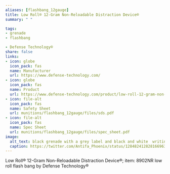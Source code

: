 ```yaml
--- 
aliases: [flashbang_12gauge] 
title: Low Roll® 12-Gram Non-Reloadable Distraction Device® 
summary: " " 

tags:  
- grenade 
- flashbang 

- Defense Technology® 
share: false 
links:  
- icon: globe 
  icon_pack: fas 
  name: Manufacturer 
  url: https://www.defense-technology.com/ 
- icon: globe 
  icon_pack: fas 
  name: Product 
  url: https://www.defense-technology.com/product/low-roll-12-gram-non-reloadable-distraction-device/ 
- icon: file-alt 
  icon_pack: fas 
  name: Safety Sheet 
  url: munitions/flashbang_12gauge/files/sds.pdf 
- icon: file-alt 
  icon_pack: fas 
  name: Spec Sheet 
  url: munitions/flashbang_12gauge/files/spec_sheet.pdf 
image: 
  alt_text: black grenade with a grey label and black and white  writing that says `Low Roll Distraction Device Defense Technology` sitting on a car seat with other munitions behind it 
  caption: https://twitter.com/Antifa_Phoenix/status/1284824128281669632
---
```

Low Roll® 12-Gram Non-Reloadable Distraction Device®; item: 8902NR low roll flash bang by Defense Technology®
